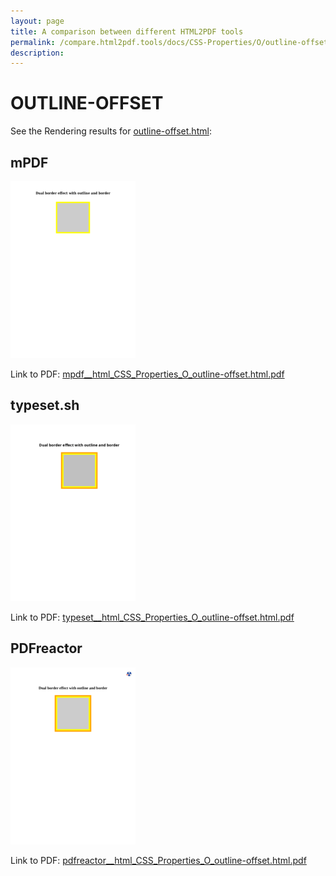 ```yaml
---
layout: page
title: A comparison between different HTML2PDF tools
permalink: /compare.html2pdf.tools/docs/CSS-Properties/O/outline-offset/
description: 
---
```


# OUTLINE-OFFSET

See the Rendering results for [outline-offset.html](/html/CSS%20Properties/O/outline-offset.html):

## mPDF
![](mpdf__html_CSS_Properties_O_outline-offset.html.png) 

Link to PDF: [mpdf__html_CSS_Properties_O_outline-offset.html.pdf](mpdf__html_CSS_Properties_O_outline-offset.html.pdf)

## typeset.sh
![](typeset__html_CSS_Properties_O_outline-offset.html.png) 

Link to PDF: [typeset__html_CSS_Properties_O_outline-offset.html.pdf](typeset__html_CSS_Properties_O_outline-offset.html.pdf)

## PDFreactor
![](pdfreactor__html_CSS_Properties_O_outline-offset.html.png) 

Link to PDF: [pdfreactor__html_CSS_Properties_O_outline-offset.html.pdf](pdfreactor__html_CSS_Properties_O_outline-offset.html.pdf)
